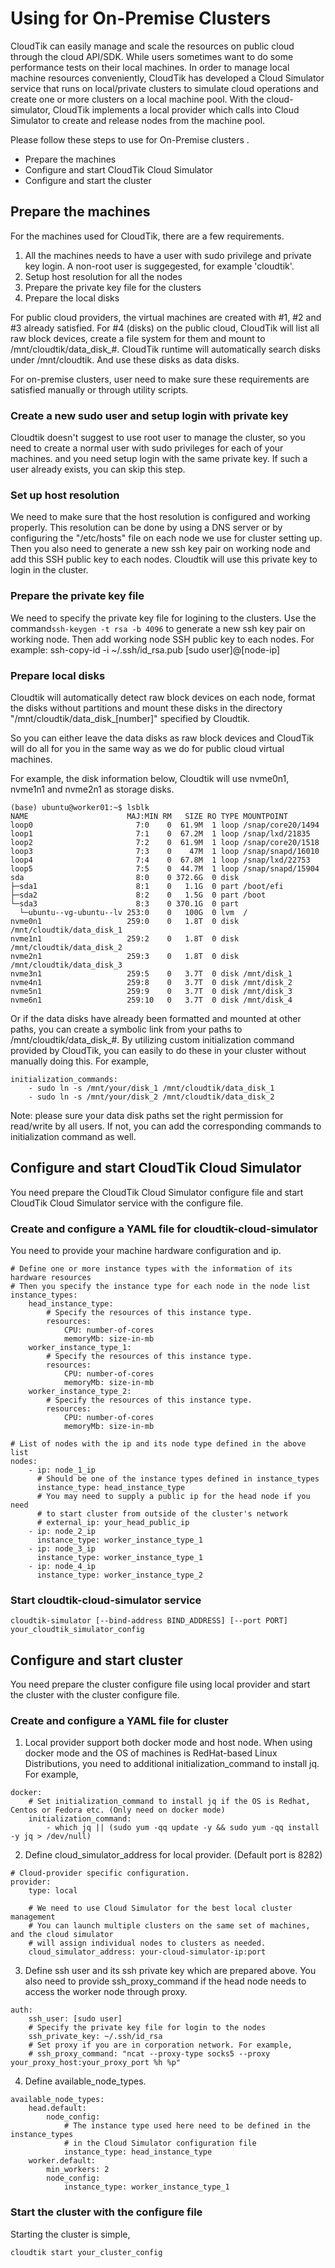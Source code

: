 # Using for On-Premise Clusters
CloudTik can easily manage and scale the resources on public cloud through the cloud API/SDK.
While users sometimes want to do some performance tests on their local machines. 
In order to manage local machine resources conveniently, CloudTik has developed a Cloud Simulator service 
that runs on local/private clusters to simulate cloud operations and create one or more clusters on a local machine pool.
With the cloud-simulator, CloudTik implements a local provider which calls into Cloud Simulator
to create and release nodes from the machine pool.

Please follow these steps to use for On-Premise clusters .

- Prepare the machines
- Configure and start CloudTik Cloud Simulator
- Configure and start the cluster


## Prepare the machines
For the machines used for CloudTik, there are a few requirements. 
1. All the machines needs to have a user with sudo privilege and private key login. A non-root user is suggegested, for example 'cloudtik'.
2. Setup host resolution for all the nodes
3. Prepare the private key file for the clusters
4. Prepare the local disks

For public cloud providers, the virtual machines are created with #1, #2 and #3 already satisfied.
For #4 (disks) on the public cloud, CloudTik will list all raw block devices,
create a file system for them and mount to /mnt/cloudtik/data_disk_#.
CloudTik runtime will automatically search disks under /mnt/cloudtik.
And use these disks as data disks.

For on-premise clusters, user need to make sure these requirements are satisfied manually or through
utility scripts.

### Create a new sudo user and setup login with private key
Cloudtik doesn't suggest to use root user to manage the cluster, 
so you need to create a normal user with sudo privileges for each of your machines.
and you need setup login with the same private key.
If such a user already exists, you can skip this step.


### Set up host resolution
We need to make sure that the host resolution is configured and working properly. 
This resolution can be done by using a DNS server or by configuring the "/etc/hosts" file on each node we use for cluster setting up. 
Then you also need to generate a new ssh key pair on working node and add this SSH public key to each nodes. 
Cloudtik will use this private key to login in the cluster.


### Prepare the private key file
We need to specify the private key file for logining to the clusters.
Use the command`ssh-keygen -t rsa -b 4096` to generate a new ssh key pair on working node.
Then add working node SSH public key to each nodes. For example: ssh-copy-id -i ~/.ssh/id_rsa.pub [sudo user]@[node-ip]


### Prepare local disks
Cloudtik will automatically detect raw block devices on each node, format the disks without partitions
and mount these disks in the directory "/mnt/cloudtik/data_disk_[number]" specified by Cloudtik.

So you can either leave the data disks as raw block devices and CloudTik will do all for you
in the same way as we do for public cloud virtual machines.

For example, the disk information below, Cloudtik will use nvme0n1, nvme1n1 and nvme2n1 as storage disks.
```buildoutcfg
(base) ubuntu@worker01:~$ lsblk
NAME                      MAJ:MIN RM   SIZE RO TYPE MOUNTPOINT
loop0                       7:0    0  61.9M  1 loop /snap/core20/1494
loop1                       7:1    0  67.2M  1 loop /snap/lxd/21835
loop2                       7:2    0  61.9M  1 loop /snap/core20/1518
loop3                       7:3    0    47M  1 loop /snap/snapd/16010
loop4                       7:4    0  67.8M  1 loop /snap/lxd/22753
loop5                       7:5    0  44.7M  1 loop /snap/snapd/15904
sda                         8:0    0 372.6G  0 disk
├─sda1                      8:1    0   1.1G  0 part /boot/efi
├─sda2                      8:2    0   1.5G  0 part /boot
└─sda3                      8:3    0 370.1G  0 part
  └─ubuntu--vg-ubuntu--lv 253:0    0   100G  0 lvm  /
nvme0n1                   259:0    0   1.8T  0 disk /mnt/cloudtik/data_disk_1
nvme1n1                   259:2    0   1.8T  0 disk /mnt/cloudtik/data_disk_2
nvme2n1                   259:3    0   1.8T  0 disk /mnt/cloudtik/data_disk_3
nvme3n1                   259:5    0   3.7T  0 disk /mnt/disk_1
nvme4n1                   259:8    0   3.7T  0 disk /mnt/disk_2
nvme5n1                   259:9    0   3.7T  0 disk /mnt/disk_3
nvme6n1                   259:10   0   3.7T  0 disk /mnt/disk_4

```

Or if the data disks have already been formatted and mounted at other paths,
you can create a symbolic link from your paths to /mnt/cloudtik/data_disk_#.
By utilizing custom initialization command provided by CloudTik, you can easily to do these
in your cluster without manually doing this. For example,

```
initialization_commands:
    - sudo ln -s /mnt/your/disk_1 /mnt/cloudtik/data_disk_1
    - sudo ln -s /mnt/your/disk_2 /mnt/cloudtik/data_disk_2
```

Note: please sure your data disk paths set the right permission for read/write by all users.
If not, you can add the corresponding commands to initialization command as well.

## Configure and start CloudTik Cloud Simulator
You need prepare the CloudTik Cloud Simulator configure file and
start CloudTik Cloud Simulator service with the configure file.

### Create and configure a YAML file for cloudtik-cloud-simulator 
You need to provide your machine hardware configuration and ip.
```buildoutcfg
# Define one or more instance types with the information of its hardware resources
# Then you specify the instance type for each node in the node list
instance_types:
    head_instance_type:
        # Specify the resources of this instance type.
        resources:
            CPU: number-of-cores
            memoryMb: size-in-mb
    worker_instance_type_1:
        # Specify the resources of this instance type.
        resources:
            CPU: number-of-cores
            memoryMb: size-in-mb
    worker_instance_type_2:
        # Specify the resources of this instance type.
        resources:
            CPU: number-of-cores
            memoryMb: size-in-mb

# List of nodes with the ip and its node type defined in the above list
nodes:
    - ip: node_1_ip
      # Should be one of the instance types defined in instance_types
      instance_type: head_instance_type
      # You may need to supply a public ip for the head node if you need
      # to start cluster from outside of the cluster's network
      # external_ip: your_head_public_ip
    - ip: node_2_ip
      instance_type: worker_instance_type_1
    - ip: node_3_ip
      instance_type: worker_instance_type_1
    - ip: node_4_ip
      instance_type: worker_instance_type_2

```

### Start cloudtik-cloud-simulator service
```buildoutcfg
cloudtik-simulator [--bind-address BIND_ADDRESS] [--port PORT] your_cloudtik_simulator_config
```


## Configure and start cluster
You need prepare the cluster configure file using local provider and
start the cluster with the cluster configure file.

### Create and configure a YAML file for cluster

1. Local provider support both docker mode and host node. 
When using docker mode and the OS of machines is RedHat-based Linux Distributions, you need to additional initialization_command to install jq.
For example,

```buildoutcfg
docker:
    # Set initialization_command to install jq if the OS is Redhat, Centos or Fedora etc. (Only need on docker mode)
    initialization_command:
	    - which jq || (sudo yum -qq update -y && sudo yum -qq install -y jq > /dev/null) 
```
2. Define cloud_simulator_address for local provider. (Default port is 8282)
```buildoutcfg
# Cloud-provider specific configuration.
provider:
    type: local

    # We need to use Cloud Simulator for the best local cluster management
    # You can launch multiple clusters on the same set of machines, and the cloud simulator
    # will assign individual nodes to clusters as needed.
    cloud_simulator_address: your-cloud-simulator-ip:port
```
3. Define ssh user and its ssh private key which are prepared above.
You also need to provide ssh_proxy_command if the head node needs to access the worker node through proxy.
```buildoutcfg
auth:
    ssh_user: [sudo user]
    # Specify the private key file for login to the nodes
    ssh_private_key: ~/.ssh/id_rsa
    # Set proxy if you are in corporation network. For example,
    # ssh_proxy_command: "ncat --proxy-type socks5 --proxy your_proxy_host:your_proxy_port %h %p"

```
4. Define available_node_types. 
```buildoutcfg
available_node_types:
    head.default:
        node_config:
            # The instance type used here need to be defined in the instance_types
            # in the Cloud Simulator configuration file
            instance_type: head_instance_type
    worker.default:
        min_workers: 2
        node_config:
            instance_type: worker_instance_type_1
```

### Start the cluster with the configure file
Starting the cluster is simple,
```buildoutcfg
cloudtik start your_cluster_config
```
